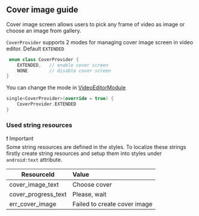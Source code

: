 ## Cover image guide

Cover image screen allows users to pick any frame of video as image or choose an image from gallery.  

```CoverProvider``` supports 2 modes for managing cover image screen in video editor. Default ```EXTENDED```
``` kotlin
 enum class CoverProvider {
    EXTENDED,   // enable cover screen
    NONE        // disable cover screen
}
```
You can change the mode in [VideoEditorModule](../app/src/main/java/com/banuba/example/integrationapp/VideoEditorModule.kt#L130)
``` kotlin
single<CoverProvider>(override = true) {
    CoverProvider.EXTENDED
}
```
 
### Used string resources
:exclamation: Important  
Some string resources are defined in the styles. To localize these strings firstly create string resources and setup them into styles under `android:text` attribute.

| ResourceId        |      Value      |
| ------------- | :----------- |
| cover_image_text | Choose cover | 
| cover_progress_text | Please, wait |
| err_cover_image | Failed to create cover image | 
